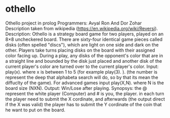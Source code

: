 # othello
Othello project in prolog
Programmers: Avyal Ron And Dor Zohar
Description taken from wikipedia (https://en.wikipedia.org/wiki/Reversi).
Description: Othello is a strategy board game for two players, played on an 8×8 uncheckered board.
There are sixty-four identical game pieces called disks (often spelled "discs"),
which are light on one side and dark on the other.
Players take turns placing disks on the board with their assigned color facing up.
During a play, any disks of the opponent's color that are in a straight line
and bounded by the disk just placed and another disk
of the current player's color are turned over to the current player's color.
Input: play(x). where x is between 1 to 5 (for example play(3). ). (the number is represent the deep that alphabeta search will do,
so by that its mean the diffuclty of the game).
For advanced games input play(X,N). where N is the board size (NXN). 
Output: Win/Lose after playing.
Synopsys: the @ represent the white player (Computer) and # is you, the player.
in each turn the player need to submit the X cordinate, and afterwards (the output direct if the X was valid)
the player has to submit the Y cordinate of the coin that he want to put on the board.
